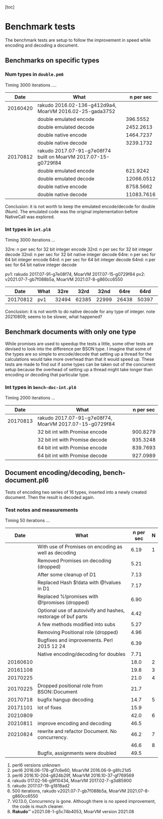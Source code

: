 [toc]

# Benchmark tests

The benchmark tests are setup to follow the improvement in speed while encoding and decoding a document.

## Benchmarks on specific types
### Num types in `double.pm6`

Timing 3000 iterations ....

| Date | What | n per sec |
|------|------|-----------|
| 20160420 | rakudo 2016.02-136-g412d9a4, MoarVM 2016.02-25-gada3752
|| double emulated encode | 396.5552
|| double emulated decode | 2452.2613
|| double native encode | 1464.7237
|| double native decode | 3239.1732
| 20170812 | rakudo 2017.07-91-g7e08f74 built on MoarVM 2017.07-15-g0729f84
|| double emulated encode | 621.9242
|| double emulated decode | 12066.0512
|| double native encode | 8758.5662
|| double native decode | 11083.7616

Conclusion: it is not worth to keep the emulated encode/decode for double (Num). The emulated code was the original implementation before NativeCall was explored.


### Int types in `int.pl6`

Timing 3000 iterations ...

32re: n per sec for 32 bit integer encode
32rd: n per sec for 32 bit integer decode
32nd: n per sec for 32 bit native integer decode
64re: n per sec for 64 bit integer encode
64rd: n per sec for 64 bit integer decode
64nd: n per sec for 64 bit native integer decode

pv1: rakudo 2017.07-91-g7e08f74, MoarVM 2017.07-15-g0729f84
pv2: v2021.07-7-gb7f088b5a, MoarVM 2021.07-8-g860cc6550

| Date     | What | 32re | 32rd | 32nd | 64re | 64rd | 64nd
|----------|------|------|------|------|------|------|------|
| 20170812 | pv1  | 32494| 62385| 22999| 26438| 50397| 21226

Conclusion: it is not worth to do native decode for any type of integer.
note 20210809; seems to be slower, what happened?

## Benchmark documents with only one type

While promises are used to speedup the tests a little, some other tests are devised to look into the difference per BSON type. I imagine that some of the types are so simple to encode/decode that setting up a thread for the calculations would take more overhead than that it would speed up. These tests are made to find out if some types can be taken out of the concurrent setup because the overhead of setting up a thread might take longer than encoding or decoding that particular type.


### Int types in `bench-doc-int.pl6`
Timing 2000 iterations ...

| Date | What | n per sec |
|------|------|-----------|
| 20170813 | rakudo 2017.07-91-g7e08f74, MoarVM 2017.07-15-g0729f84
|| 32 bit int with Promise encode | 900.8279
|| 32 bit int with Promise decode | 935.3248
|| 64 bit int with Promise encode | 839.7693
|| 64 bit int with Promise decode | 927.0989


## Document encoding/decoding, bench-document.pl6

Tests of encoding two series of 16 types, inserted into a newly created document. Then the result is decoded again.


### Test notes and measurements
Timing 50 iterations ...

| Date     | What                                                | n per sec |N
|----------|-----------------------------------------------------|-----------|-|
|| With use of Promises on encoding as well as decoding          |   6.19    |1
|| Removed Promises on decoding (dropped)                        |   5.21
|| After some cleanup of D1                                      |   7.13
|| Replaced Hash $!data with @!values in D1                      |   7.17
|| Replaced %!promises with @!promises (dropped)                 |   6.90
|| Optional use of autovivify and hashes, restorage of buf parts |   4.42
|| A few methods modified into subs                              |   5.27
|| Removing Positional role (dropped)                            |   4.96
|| Bugfixes and improvements. Perl 2015 12 24                    |   6.39
|| Native encoding/decoding for doubles                          |   7.71
| 20160610 |                                                     |  18.0     |2
| 20161108 |                                                     |  19.8     |3
| 20170225 |                                                     |  21.0     |4
| 20170225 | Dropped positional role from BSON::Document         |  21.7
| 20170718 | bugfix hangup decoding                              |  14.7     |5
| 20171101 | lot of fixes                                        |  15.9
| 20210809 |                                                     |  42.0     |6
| 20210811 | improve encoding and decoding                       |  46.5
| 20210824 | rewrite and refactor Document. No concurrency.      |  46.2     |7
|          |                                                     |  46.6     |8
|          | Bugfix, assignments were doubled                    |  49.5

1) perl6 versions unknown
2) perl6 2016.06-178-gf7c6e60, MoarVM 2016.06-9-g8fc21d5
3) perl6 2016.10-204-g824b29f, MoarVM 2016.10-37-gf769569
4) rakudo 017.02-56-g9f10434, MoarVM 2017.02-7-g3d85900
5) rakudo 2017.07-19-g1818ad2
6) 500 iterations, rakudo v2021.07-7-gb7f088b5a, MoarVM 2021.07-8-g860cc6550
7) V0.13.0, Concurrency is gone. Although there is no speed improvement, the code is much cleaner.
8) 𝐑𝐚𝐤𝐮𝐝𝐨™ v2021.08-1-g5c74b4053, MoarVM version 2021.08
